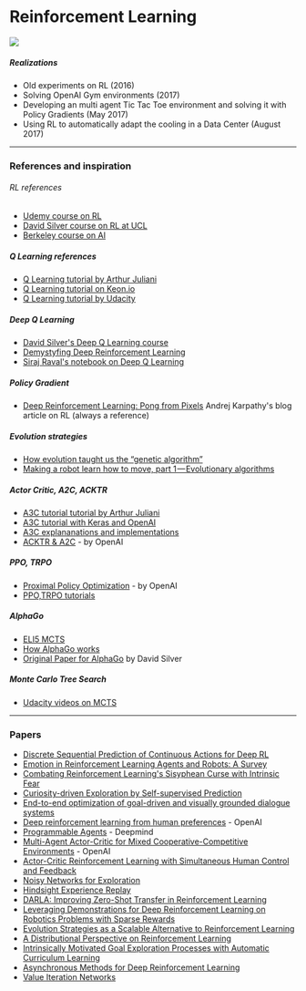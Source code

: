 # Reinforcement Learning

![](http://web.stanford.edu/class/cs234/images/header2.png)

##### Realizations
- Old experiments on RL (2016)
- Solving OpenAI Gym environments (2017)
- Developing an multi agent Tic Tac Toe environment and solving it with Policy Gradients (May 2017)
- Using RL to automatically adapt the cooling in a Data Center (August 2017)
  


***
### References and inspiration
###### RL references

- [Udemy course on RL](https://www.udemy.com/artificial-intelligence-reinforcement-learning-in-python/)  
- [David Silver course on RL at UCL](http://www0.cs.ucl.ac.uk/staff/d.silver/web/Teaching.html)
- [Berkeley course on AI](http://ai.berkeley.edu/lecture_slides.html)


##### Q Learning references
- [Q Learning tutorial by Arthur Juliani](https://medium.com/emergent-future/simple-reinforcement-learning-with-tensorflow-part-0-q-learning-with-tables-and-neural-networks-d195264329d0)
- [Q Learning tutorial on Keon.io](https://keon.io/deep-q-learning/)
- [Q Learning tutorial by Udacity](https://github.com/udacity/deep-learning/blob/master/reinforcement/Q-learning-cart.ipynb)


##### Deep Q Learning
- [David Silver's Deep Q Learning course](http://www0.cs.ucl.ac.uk/staff/d.silver/web/Resources_files/deep_rl.pdf)
- [Demystyfing Deep Reinforcement Learning](http://neuro.cs.ut.ee/demystifying-deep-reinforcement-learning/)
- [Siraj Raval's notebook on Deep Q Learning](https://github.com/llSourcell/deep_q_learning/blob/master/03_PlayingAgent.ipynb)

##### Policy Gradient
- [Deep Reinforcement Learning: Pong from Pixels](http://karpathy.github.io/2016/05/31/rl/) Andrej Karpathy's blog article on RL (always a reference)



##### Evolution strategies
- [How evolution taught us the “genetic algorithm”](https://blog.sicara.com/was-darwin-a-great-computer-scientist-81ffa1dd72f9)
- [Making a robot learn how to move, part 1 — Evolutionary algorithms](https://medium.com/towards-data-science/making-a-robot-learn-how-to-move-part-1-evolutionary-algorithms-340f239c9cd2)


##### Actor Critic, A2C, ACKTR
- [A3C tutorial tutorial by Arthur Juliani](https://medium.com/emergent-future/simple-reinforcement-learning-with-tensorflow-part-8-asynchronous-actor-critic-agents-a3c-c88f72a5e9f2)
- [A3C tutorial with Keras and OpenAI](http://www.rage.net/~greg/2016-07-05-ActorCritic-with-OpenAI-Gym.html)
- [A3C explananations and implementations](https://mpatacchiola.github.io/blog/2017/02/11/dissecting-reinforcement-learning-4.html)
- [ACKTR & A2C](https://blog.openai.com/baselines-acktr-a2c) - by OpenAI



##### PPO, TRPO
- [Proximal Policy Optimization](https://blog.openai.com/openai-baselines-ppo/) - by OpenAI
- [PPO,TRPO tutorials](https://learningai.io/projects/2017/07/28/ai-gym-workout.html)



##### AlphaGo
- [ELI5 MCTS](https://www.reddit.com/r/explainlikeimfive/comments/4aimqo/eli5_alpha_go_and_its_decision_making_process/)
- [How AlphaGo works](https://www.tastehit.com/blog/google-deepmind-alphago-how-it-works/)
- [Original Paper for AlphaGo](http://airesearch.com/wp-content/uploads/2016/01/deepmind-mastering-go.pdf) by David Silver


##### Monte Carlo Tree Search
- [Udacity videos on MCTS](https://www.youtube.com/watch?v=onBYsen2_eA)




***
### Papers

- [Discrete Sequential Prediction of Continuous Actions for Deep RL](https://arxiv.org/abs/1705.05035)
- [Emotion in Reinforcement Learning Agents and Robots: A Survey](https://arxiv.org/abs/1705.05172)
- [Combating Reinforcement Learning's Sisyphean Curse with Intrinsic Fear](https://arxiv.org/abs/1611.01211)
- [Curiosity-driven Exploration by Self-supervised Prediction](https://arxiv.org/abs/1705.05363)
- [End-to-end optimization of goal-driven and visually grounded dialogue systems](https://arxiv.org/abs/1703.05423)
- [Deep reinforcement learning from human preferences](https://arxiv.org/abs/1706.03741) - OpenAI
- [Programmable Agents](https://arxiv.org/abs/1706.06383) - Deepmind
- [Multi-Agent Actor-Critic for Mixed Cooperative-Competitive Environments](https://arxiv.org/pdf/1706.02275.pdf) - OpenAI
- [Actor-Critic Reinforcement Learning with Simultaneous Human Control and Feedback](https://arxiv.org/abs/1703.01274)
- [Noisy Networks for Exploration](https://arxiv.org/abs/1706.10295)
- [Hindsight Experience Replay](https://arxiv.org/abs/1707.01495)
- [DARLA: Improving Zero-Shot Transfer in Reinforcement Learning](https://arxiv.org/pdf/1707.08475.pdf)
- [Leveraging Demonstrations for Deep Reinforcement Learning on Robotics Problems with Sparse Rewards](https://arxiv.org/pdf/1707.08817.pdf)
- [Evolution Strategies as a Scalable Alternative to Reinforcement Learning](https://arxiv.org/abs/1703.03864)
- [A Distributional Perspective on Reinforcement Learning](https://arxiv.org/abs/1707.06887)
- [Intrinsically Motivated Goal Exploration Processes with Automatic Curriculum Learning](https://arxiv.org/abs/1708.02190?)
- [Asynchronous Methods for Deep Reinforcement Learning](https://arxiv.org/pdf/1602.01783.pdf)
- [Value Iteration Networks](https://arxiv.org/pdf/1602.02867.pdf)